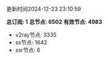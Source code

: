 更新时间2024-12-23 23:10:59

**总订阅: 1**
**总节点: 6502**
**有效节点: 4983**
- v2ray节点: 3335
- ss节点: 1642
- ssr节点: 6
